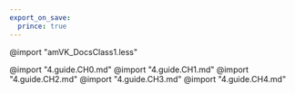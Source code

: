 ```yaml
---
export_on_save:
  prince: true
---
```

@import "amVK_DocsClass1.less"

@import "4.guide.CH0.md"
@import "4.guide.CH1.md"
@import "4.guide.CH2.md"
@import "4.guide.CH3.md"
@import "4.guide.CH4.md"